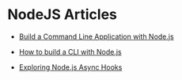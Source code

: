 # NodeJS Articles

* [Build a Command Line Application with Node.js](https://developer.okta.com/blog/2019/06/18/command-line-app-with-nodejs)

* [How to build a CLI with Node.js](https://www.twilio.com/blog/how-to-build-a-cli-with-node-js)

* [Exploring Node.js Async Hooks](https://blog.appsignal.com/2020/09/30/exploring-nodejs-async-hooks.html)
